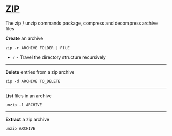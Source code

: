 # [ZIP](https://linux.die.net/man/1/zip)
The zip / unzip commands package, compress and decompress archive files


__Create__ an archive
```
zip -r ARCHIVE FOLDER | FILE
```
- `r` - Travel the directory structure recursively

---

__Delete__ entries from a zip archive
```
zip -d ARCHIVE TO_DELETE
```

---

__List__ files in an archive
```
unzip -l ARCHIVE
```

---

__Extract__ a zip archive
```
unzip ARCHIVE
```
